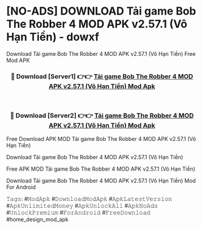 # [NO-ADS] DOWNLOAD Tải game Bob The Robber 4 MOD APK v2.57.1 (Vô Hạn Tiền) - dowxf
Download Tải game Bob The Robber 4 MOD APK v2.57.1 (Vô Hạn Tiền) Free Mod APK

<div align="center">
<h3>🔴 Download [Server1] 👉👉 <a href="https://apk-comot.site?title=Tải_game_Bob_The_Robber_4_MOD_APK_v2.57.1_(Vô_Hạn_Tiền)">Tải game Bob The Robber 4 MOD APK v2.57.1 (Vô Hạn Tiền) Mod Apk</a></h3><br>

<h3>🔴 Download [Server2] 👉👉 <a href="https://apk-comot.site?title=Tải_game_Bob_The_Robber_4_MOD_APK_v2.57.1_(Vô_Hạn_Tiền)">Tải game Bob The Robber 4 MOD APK v2.57.1 (Vô Hạn Tiền) Mod Apk</a></h3>
</div>


Free Download APK MOD Tải game Bob The Robber 4 MOD APK v2.57.1 (Vô Hạn Tiền)

Download Tải game Bob The Robber 4 MOD APK v2.57.1 (Vô Hạn Tiền) 

Free APK MOD Tải game Bob The Robber 4 MOD APK v2.57.1 (Vô Hạn Tiền) 

Download Tải game Bob The Robber 4 MOD APK v2.57.1 (Vô Hạn Tiền) Mod For Android

𝚃𝚊𝚐𝚜: #𝙼𝚘𝚍𝙰𝚙𝚔 #𝙳𝚘𝚠𝚗𝚕𝚘𝚊𝚍𝙼𝚘𝚍𝙰𝚙𝚔 #𝙰𝚙𝚔𝙻𝚊𝚝𝚎𝚜𝚝𝚅𝚎𝚛𝚜𝚒𝚘𝚗 #𝙰𝚙𝚔𝚄𝚗𝚕𝚒𝚖𝚒𝚝𝚎𝚍𝙼𝚘𝚗𝚎𝚢 #𝙰𝚙𝚔𝚄𝚗𝚕𝚘𝚌𝚔𝙰𝚕𝚕 #𝙰𝚙𝚔𝙽𝚘𝙰𝚍𝚜 #𝚄𝚗𝚕𝚘𝚌𝚔𝙿𝚛𝚎𝚖𝚒𝚞𝚖 #𝙵𝚘𝚛𝙰𝚗𝚍𝚛𝚘𝚒𝚍 #𝙵𝚛𝚎𝚎𝙳𝚘𝚠𝚗𝚕𝚘𝚊𝚍 #home_design_mod_apk